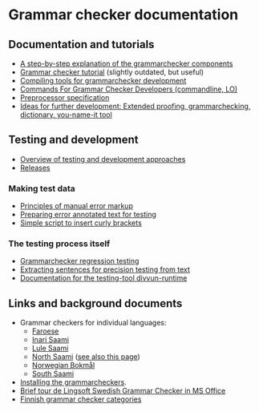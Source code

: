 # Grammar checker documentation

## Documentation and tutorials

- [A step-by-step explanation of the grammarchecker components](https://github.com/divvun/libdivvun/blob/master/README.org)
- [Grammar checker tutorial](GrammarcheckerTutorial.html) (slightly outdated, but useful)
- [Compiling tools for grammarchecker development](GrammarcheckerCompilation.html)
- [Commands For Grammar Checker Developers (commandline, LO)](../../tools/CommandsForGrammarCheckerDevelopers.html)
- [Preprocessor specification](PreprocessorSpecification.html)
- [Ideas for further development: Extended proofing, grammarchecking, dictionary, you-name-it tool](extendedproofingtool.md)

## Testing and development

- [Overview of testing and development approaches](grammarchecker-testing-overview.md)
- [Releases](Releases.md)

### Making test data

- [Principles of manual error markup](../spelling/testerror-markup.html)
- [Preparing error annotated text for testing](preparing-annotated-text.md)
- [Simple script to insert curly brackets](curly-bracket.md)

### The testing process itself

- [Grammarchecker regression testing](grammarchecker_testing.html)
- [Extracting sentences for precision testing from text](extracting-precision-sentences.md)
- [Documentation for the testing-tool divvun-runtime](divvun.github.io/divvun-runtime)

## Links and background documents

- Grammar checkers for individual languages:
    - [Faroese](https://giellalt.github.io/lang-fao/gramcheck/)
    - [Inari Saami](https://giellalt.github.io/lang-smn/gramcheck/)
    - [Lule Saami](https://giellalt.github.io/lang-smj/gramcheck/)
    - [North Saami](https://giellalt.github.io/lang-sme/gramcheck/) ([see also this page](NortSaamiGrammarchecker.html))
    - [Norwegian Bokmål](https://giellalt.github.io/lang-nob/gramcheck/)
    - [South Saami](https://giellalt.github.io/lang-sma/gramcheck/)
- [Installing the grammarcheckers](https://divvun.no/korrektur/gramcheck.html).
- [Brief tour de Lingsoft Swedish Grammar Checker in MS Office](LingsoftGrammarChecker.html)
- [Finnish grammar checker categories](LSFinnishGrammarCheckerCategories.html)
